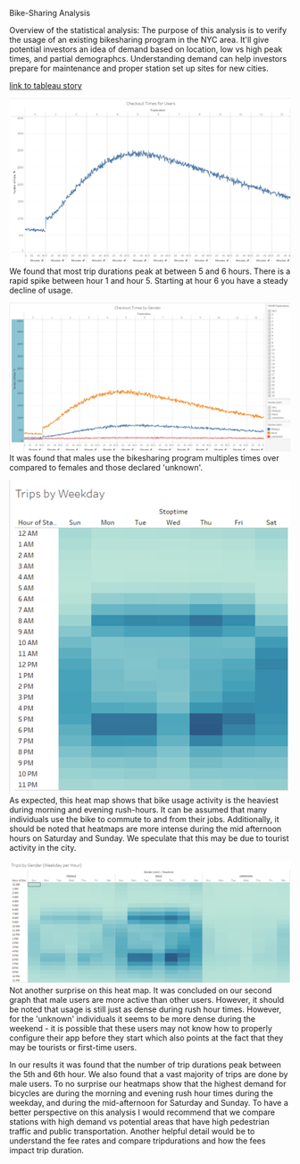 Bike-Sharing Analysis

Overview of the statistical analysis:
The purpose of this analysis is to verify the usage of an existing bikesharing program in the NYC area. It'll give potential investors an idea of demand based on location, low vs high peak times, and partial demographcs. Understanding demand can help investors prepare for maintenance and proper station set up sites for new cities.

[link to tableau story](https://public.tableau.com/app/profile/jose.rodriguez2930/viz/Mod14Challenge_16373143167920/NYC_Story?publish=yes)


![Checkout Times for Users](https://raw.githubusercontent.com/jlixander/bikesharing/main/Checkout%20times%20for%20users.PNG)
We found that most trip durations peak at between 5 and 6 hours. There is a rapid spike between hour 1 and hour 5. Starting at hour 6 you have a steady decline of usage.

![Checkout Times by Gender](https://raw.githubusercontent.com/jlixander/bikesharing/main/Checkout%20Times%20by%20Gender.PNG)
It was found that males use the bikesharing program multiples times over compared to females and those declared 'unknown'.

![Trips by Weekday](https://raw.githubusercontent.com/jlixander/bikesharing/main/Trips%20by%20Weekday.PNG)
As expected, this heat map shows that bike usage activity is the heaviest during morning and evening rush-hours. It can be assumed that many individuals use the bike to commute to and from their jobs. Additionally, it should be noted that heatmaps are more intense during the mid afternoon hours on Saturday and Sunday. We speculate that this may be due to tourist activity in the city.

![Trips by Weekday and Gender](https://raw.githubusercontent.com/jlixander/bikesharing/main/Trips%20by%20gender.PNG)
Not another surprise on this heat map. It was concluded on our second graph that male users are more active than other users. However, it should be noted that usage is still just as dense during rush hour times. However, for the 'unknown' individuals it seems to be more dense during the weekend - it is possible that these users may not know how to properly configure their app before they start which also points at the fact that they may be tourists or first-time users.

In our results it was found that the number of trip durations peak between the 5th and 6th hour. We also found that a vast majority of trips are done by male users. To no surprise our heatmaps show that the highest demand for bicycles are during the morning and evening rush hour times during the weekday, and during the mid-afternoon for Saturday and Sunday.
To have a better perspective on this analysis I would recommend that we compare stations with high demand vs potential areas that have high pedestrian traffic and public transportation. Another helpful detail would be to understand the fee rates and compare tripdurations and how the fees impact trip duration.
